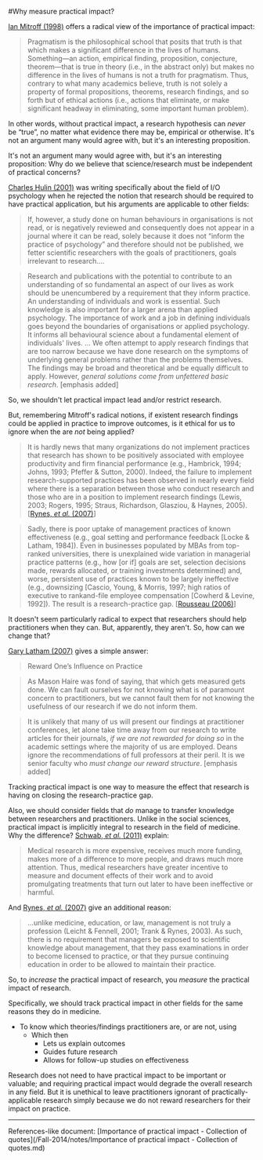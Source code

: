 #Why measure practical impact?

[Ian Mitroff (1998)](http://doi.org/10.1177/105649269871011) offers a radical view of the importance of practical impact:

>Pragmatism is the philosophical school that posits that truth is that which makes a significant difference in the lives of humans. Something—an action, empirical finding, proposition, conjecture, theorem—that is true in theory (i.e., in the abstract only) but makes no difference in the lives of humans is not a truth for pragmatism. Thus, contrary to what many academics believe, truth is not solely a property of formal propositions, theorems, research findings, and so forth but of ethical actions (i.e., actions that eliminate, or make significant headway in eliminating, some important human problem).

In other words, without practical impact, a research hypothesis can *never* be “true”, no matter what evidence there may be, empirical or otherwise.  It's not an argument many would agree with, but it's an interesting proposition.

It's not an argument many would agree with, but it's an interesting proposition: Why do we believe that science/research must be independent of practical concerns?

[Charles Hulin (2001)](http://doi.org/10.1111/1464-0597.00055) was writing specifically about the field of I/O psychology when he rejected the notion that research should be required to have practical application, but his arguments are applicable to other fields:

>If, however, a study done on human behaviours in organisations is not read, or is negatively reviewed and consequently does not appear in a journal where it can be read, solely because it does not “inform the practice of psychology” and therefore should not be published, we fetter scientific researchers with the goals of practitioners, goals irrelevant to research.…

>Research and publications with the potential to contribute to an understanding of so fundamental an aspect of our lives as work should be unencumbered by a requirement that they inform practice. An understanding of individuals and work is essential. Such knowledge is also important for a larger arena than applied psychology. The importance of work and a job in defining individuals goes beyond the boundaries of organisations or applied psychology. It informs all behavioural science about a fundamental element of individuals' lives. … We often attempt to apply research findings that are too narrow because we have done research on the symptoms of underlying general problems rather than the problems themselves. The findings may be broad and theoretical and be equally difficult to apply. However, *general solutions come from unfettered basic research*. [emphasis added]

So, we shouldn't let practical impact lead and/or restrict research.

But, remembering Mitroff's radical notions, if existent research findings could be applied in practice to improve outcomes, is it ethical for us to ignore when the are *not* being applied?

>It is hardly news that many organizations do not implement practices that research has shown to be positively associated with employee productivity and firm financial performance (e.g., Hambrick, 1994; Johns, 1993; Pfeffer & Sutton, 2000). Indeed, the failure to implement research-supported practices has been observed in nearly every field where there is a separation between those who conduct research and those who are in a position to implement research findings (Lewis, 2003; Rogers, 1995; Straus, Richardson, Glasziou, & Haynes, 2005).  \[[Rynes, *et al.* (2007)](http://doi.org/10.5465/AMJ.2007.27151939)]

>Sadly, there is poor uptake of management practices of known effectiveness (e.g., goal setting and performance feedback [Locke & Latham, 1984]). Even in businesses populated by MBAs from top-ranked universities, there is unexplained wide variation in managerial practice patterns (e.g., how [or if] goals are set, selection decisions made, rewards allocated, or training investments determined) and, worse, persistent use of practices known to be largely ineffective (e.g., downsizing [Cascio, Young, & Morris, 1997; high ratios of executive to rankand-file employee compensation [Cowherd & Levine, 1992]). The result is a research-practice gap. \[[Rousseau (2006)](http://doi.org/10.2307/20159200)]


It doesn't seem particularly radical to expect that researchers should help practitioners when they can.  But, apparently, they aren't.  So, how can we change that?

[Gary Latham (2007)](http://doi.org/10.5465/AMJ.2007.27153899) gives a simple answer:

>Reward One’s Influence on Practice

>As Mason Haire was fond of saying, that which gets measured gets done. We can fault ourselves for not knowing what is of paramount concern to practitioners, but we cannot fault them for not knowing the usefulness of our research if we do not inform them.

>It is unlikely that many of us will present our findings at practitioner conferences, let alone take time away from our research to write articles for their journals, *if we are not rewarded for doing so* in the academic settings where the majority of us are employed. Deans ignore the recommendations of full professors at their peril. It is we senior faculty who *must change our reward structure*. [emphasis added]

Tracking practical impact is one way to measure the effect that research is having on closing the research-practice gap.

Also, we should consider fields that *do* manage to transfer knowledge between researchers and practitioners.  Unlike in the social sciences, practical impact is implicitly integral to research in the field of medicine.  Why the difference?  [Schwab, *et al.* (2011)](http://doi.org/10.1287/orsc.1100.0557) explain:

>Medical research is more expensive, receives much more funding, makes more of a difference to more people, and draws much more attention. Thus, medical researchers have greater incentive to measure and document effects of their work and to avoid promulgating treatments that turn out later to have been ineffective or harmful.

And [Rynes, *et al.* (2007)](http://doi.org/10.5465/AMJ.2007.27151939) give an additional reason:

>…unlike medicine, education, or law, management is not truly a profession (Leicht & Fennell, 2001; Trank & Rynes, 2003). As such, there is no requirement that managers be exposed to scientific knowledge about management, that they pass examinations in order to become licensed to practice, or that they pursue continuing education in order to be allowed to maintain their practice.

So, to *increase* the practical impact of research, you *measure* the practical impact of research.

Specifically, we should track practical impact in other fields for the same reasons they do in medicine.

* To know which theories/findings practitioners are, or are not, using
  * Which then
    * Lets us explain outcomes
    * Guides future research
    * Allows for follow-up studies on effectiveness

Research does not need to have practical impact to be important or valuable; and requiring practical impact would degrade the overall research in any field.  But it is unethical to leave practitioners ignorant of practically-applicable research simply because we do not reward researchers for their impact on practice.

----

References-like document: [Importance of practical impact - Collection of quotes](/Fall-2014/notes/Importance of practical impact - Collection of quotes.md)





